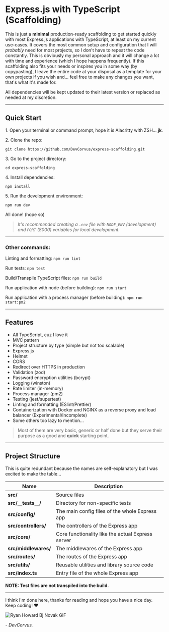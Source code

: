 # Express.js with TypeScript (Scaffolding)

This is just a **minimal** production-ready scaffolding to get started quickly with most Express.js applications with TypeScript, at least on my current use-cases. It covers the most common setup and configuration that I will _probably_ need for most projects, so I don't have to repeat the code constantly. This is obviously my personal approach and it will change a lot with time and experience (which I hope happens frequently). If this scaffolding also fits your needs or inspires you in some way (by copypasting), I leave the entire code at your disposal as a template for your own projects if you wish and... feel free to make any changes you want, that's what it's made for.

All dependencies will be kept updated to their latest version or replaced as needed at my discretion.

---

## Quick Start

1\. Open your terminal or command prompt, hope it is Alacritty with ZSH... **jk**.

2\. Clone the repo:

`git clone https://github.com/DevCorvus/express-scaffolding.git`

3\. Go to the project directory:

`cd express-scaffolding`

4\. Install dependencies:

`npm install`

5\. Run the development environment:

`npm run dev`

All done! (hope so)

> _It's recommended creating a `.env` file with `NODE_ENV` (development) and `PORT` (8000) variables for local development._

---

### Other commands:

Linting and formatting: `npm run lint`

Run tests: `npm test`

Build/Transpile TypeScript files: `npm run build`

Run application with node (before building): `npm run start`

Run application with a process manager (before building): `npm run start:pm2`

---

## Features

- All TypeScript, cuz I love it
- MVC pattern
- Project structure by type (simple but not too scalable)
- Express.js
- Helmet
- CORS
- Redirect over HTTPS in production
- Validation (zod)
- Password encryption utilities (bcrypt)
- Logging (winston)
- Rate limiter (in-memory)
- Process manager (pm2)
- Testing (jest/supertest)
- Linting and formatting (ESlint/Prettier)
- Containerization with Docker and NGINX as a reverse proxy and load balancer (Experimental/Incomplete)
- Some others too lazy to mention...

> Most of them are very basic, generic or half done but they serve their purpose as a good and **quick** starting point.

---

## Project Structure

This is quite redundant because the names are self-explanatory but I was excited to make the table...

| Name                   | Description                                       |
| ---------------------- | ------------------------------------------------- |
| **src/**               | Source files                                      |
| **src/\_\_tests\_\_/** | Directory for non-specific tests                  |
| **src/config/**        | The main config files of the whole Express app    |
| **src/controllers/**   | The controllers of the Express app                |
| **src/core/**          | Core functionality like the actual Express server |
| **src/middlewares/**   | The middlewares of the Express app                |
| **src/routes/**        | The routes of the Express app                     |
| **src/utils/**         | Reusable utilities and library source code        |
| **src/index.ts**       | Entry file of the whole Express app               |

**NOTE: Test files are not transpiled into the build.**

---

I think I'm done here, thanks for reading and hope you have a nice day. Keep coding! ❤️

![Ryan Howard Bj Novak GIF](https://c.tenor.com/c4YEuiMQfBAAAAAd/ryan-howard-bj-novak.gif)

_\- DevCorvus._
